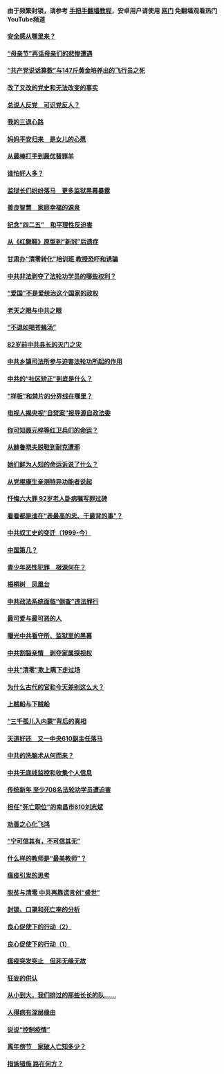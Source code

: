 #### 由于频繁封锁，请参考 [手把手翻墙教程](https://github.com/gfw-breaker/guides/wiki/)，安卓用户请使用 [网门](https://github.com/gfw-breaker/nogfw/blob/master/dl.md?t=05111100) 免翻墙观看热门YouTube频道 

#### [安全感从哪里来？](../pages/19/424336.md?t=05111100) 

#### [“母亲节”再话母亲们的悲惨遭遇](../pages/19/424234.md?t=05111100) 

#### [“共产党说话算数”与147斤黄金培养出的飞行员之死](../pages/19/424115.md?t=05111100) 

#### [改了又改的党史和无法改变的事实](../pages/19/424037.md?t=05111100) 

#### [总说人反党　可识党反人？](../pages/19/423820.md?t=05111100) 

#### [我的三退心路](../pages/19/423876.md?t=05111100) 

#### [妈妈平安归来　是女儿的心愿](../pages/19/423947.md?t=05111100) 

#### [从最棒打手到最优替罪羊](../pages/19/423819.md?t=05111100) 

#### [谁怕好人多？](../pages/19/423774.md?t=05111100) 

#### [监狱长们纷纷落马　更多监狱黑幕暴露](../pages/19/423787.md?t=05111100) 

#### [善良智慧　家庭幸福的源泉](../pages/19/423632.md?t=05111100) 

#### [纪念“四二五”　和平理性反迫害](../pages/19/423660.md?t=05111100) 

#### [从《红舞鞋》原型到“新冠”后遗症](../pages/19/423509.md?t=05111100) 

#### [甘肃办“清零转化”培训班 教授恐吓和诱骗](../pages/19/423498.md?t=05111100) 

#### [中共非法剥夺了法轮功学员的哪些权利？](../pages/19/423392.md?t=05111100) 

#### [“爱国”不是爱统治这个国家的政权](../pages/19/423029.md?t=05111100) 

#### [老天之眼与中共之眼](../pages/19/423378.md?t=05111100) 

#### [“不退如喝苍蝇汤”](../pages/19/423287.md?t=05111100) 

#### [82岁前中共县长的灭门之灾](../pages/19/423055.md?t=05111100) 

#### [中共乡镇司法所参与迫害法轮功所起的作用](../pages/19/423064.md?t=05111100) 

#### [中共的“社区矫正”到底是什么？](../pages/19/422870.md?t=05111100) 

#### [“样板”和禁片的分界线在哪里？](../pages/19/422704.md?t=05111100) 

#### [电视人揭央视“自焚案”报导源自政法委](../pages/19/422770.md?t=05111100) 

#### [你可知聂元梓等红卫兵们的命运？](../pages/19/422848.md?t=05111100) 

#### [从赫鲁晓夫脱鞋到耐克遭邪](../pages/19/422826.md?t=05111100) 

#### [她们鲜为人知的命运诉说了什么？](../pages/19/422754.md?t=05111100) 

#### [从党棍康生亲测特异功能者说起](../pages/19/422657.md?t=05111100) 

#### [忏悔六大罪 92岁老人卧病嘱写罪过碑](../pages/19/422750.md?t=05111100) 

#### [看看都是谁在“表最高的忠、干最背的事”？](../pages/19/422703.md?t=05111100) 

#### [中共奴工史的变迁（1999-今）](../pages/19/422656.md?t=05111100) 

#### [中国第几？](../pages/19/422496.md?t=05111100) 

#### [青少年恶性犯罪　根源何在？](../pages/19/422449.md?t=05111100) 

#### [梧桐树　凤凰台](../pages/19/422442.md?t=05111100) 

#### [中共政法系统面临“倒查”违法罪行](../pages/19/422497.md?t=05111100) 

#### [最可爱与最可恶的人](../pages/19/422448.md?t=05111100) 

#### [曝光中共看守所、监狱里的黑幕](../pages/19/422390.md?t=05111100) 

#### [中共割裂亲情　剥夺家属探视权](../pages/19/422364.md?t=05111100) 

#### [中共“清零”欺上瞒下走过场](../pages/19/422306.md?t=05111100) 

#### [为什么古代的官和今天差别这么大？](../pages/19/422228.md?t=05111100) 

#### [上贼船与下贼船](../pages/19/422276.md?t=05111100) 

#### [“三千孤儿入内蒙”背后的真相](../pages/19/422229.md?t=05111100) 

#### [天道好还　又一中央610副主任落马](../pages/19/422155.md?t=05111100) 

#### [中共的洗脑术从何而来？](../pages/19/422154.md?t=05111100) 

#### [中共无底线监控和收集个人信息](../pages/19/422039.md?t=05111100) 

#### [传统新年 至少708名法轮功学员遭迫害](../pages/19/421946.md?t=05111100) 

#### [担任“死亡职位”的南昌市610刘志斌](../pages/19/421957.md?t=05111100) 

#### [劝善之心化飞鸿](../pages/19/421164.md?t=05111100) 

#### [“宁可信其有，不可信其无”](../pages/19/421691.md?t=05111100) 

#### [什么样的教师是“最美教师”？](../pages/19/421755.md?t=05111100) 

#### [瘟疫引发的思考](../pages/19/421594.md?t=05111100) 

#### [脱贫与清零 中共再靠谎言创“盛世”](../pages/19/421590.md?t=05111100) 

#### [封锁、口罩和死亡率的分析](../pages/19/421495.md?t=05111100) 

#### [良心促使下的行动（2）](../pages/19/421361.md?t=05111100) 

#### [良心促使下的行动（1）](../pages/19/421302.md?t=05111100) 

#### [瘟疫突发突止　但非无缘无故](../pages/19/421281.md?t=05111100) 

#### [狂妄的供认](../pages/19/421199.md?t=05111100) 

#### [从小到大，我们排过的那些长长的队……](../pages/19/421243.md?t=05111100) 

#### [人得病有深层缘由](../pages/19/420864.md?t=05111100) 

#### [说说“控制疫情”](../pages/19/420831.md?t=05111100) 

#### [离年傍节　家破人亡知多少？](../pages/19/420563.md?t=05111100) 

#### [措施错施  路在何方？](../pages/19/420076.md?t=05111100) 

